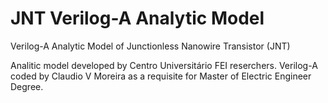 # JNT Verilog-A Analytic Model 
Verilog-A Analytic Model of Junctionless Nanowire Transistor (JNT) 

Analitic model developed by Centro Universitário FEI reserchers.
Verilog-A coded by Claudio V Moreira as a requisite for Master of Electric Engineer Degree.
